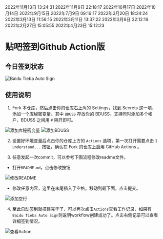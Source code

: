 2022年11月13日 13:24:31
2022年11月9日 22:18:17
2022年10月17日
2022年10月14日
2022年9月15日
2022年7月9日 09:16:17
2022年3月20日 18:24:24
2022年3月13日 11:56:15
2022年3月11日 13:37:22
2022年3月6日 22:12:16
2022年2月27日 15:05:55
2022年4月23日 15:12:23

# 贴吧签到Github Action版

## 今日签到状态

![Baidu Tieba Auto Sign](https://github.com/zhouxt96/tb/workflows/Baidu%20Tieba%20Auto%20Sign/badge.svg)

## 使用说明

1. Fork 本仓库，然后点击你的仓库右上角的 Settings，找到 Secrets 这一项，添加一个库秘密变量。其中 `BDUSS` 存放你的 BDUSS。支持同时添加多个帐户，BDUSS 之间用 `#` 隔开即可。

![添加库秘密变量](/img/new_repository_secret.png)
![添加BDUSS](/img/add_BDUSS.png)

2. 设置好环境变量后点击你的仓库上方的 `Actions` 选项，第一次打开需要点击 `I understand...` 按钮，确认在 Fork 的仓库上启用 GitHub Actions 。

3. 任意发起一次commit，可以参考下图流程修改readme文件。

- 打开`README.md`，点击修改按钮

![修改README](/img/edit.png)

- 修改任意内容，这里在末尾插入了空格。移动到最下面，点击提交。

![添加空行](/img/update.png)

4. 至此自动签到就搭建完毕了，可以再次点击`Actions`查看工作记录，如果有`Baidu Tieba Auto Sign`则说明workflow创建成功了。点击右侧记录可以查看详细签到情况。

![查看Action](/img/check.png)



